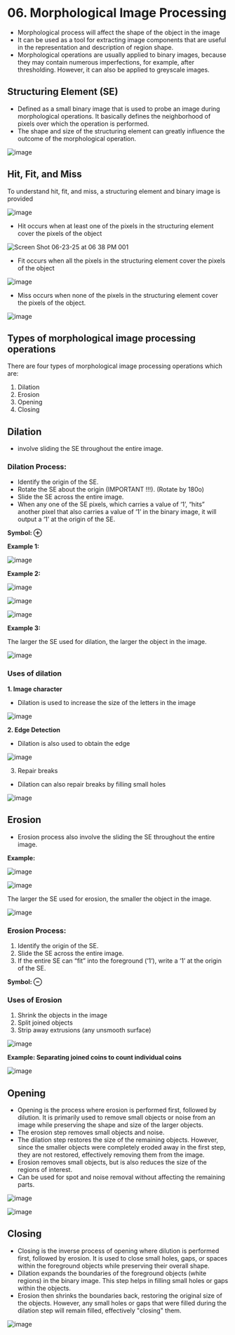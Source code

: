 # 06. Morphological Image Processing
- Morphological process will affect the shape of the object in the image
- It can be used as a tool for extracting image components that are useful in the representation and description of region shape.
- Morphological operations are usually applied to binary images, because they may contain numerous imperfections, for example, after thresholding. However, it can also be applied to greyscale images.

## Structuring Element (SE)
- Defined as a small binary image that is used to probe an image during morphological operations. It basically defines the neighborhood of pixels over which the operation is performed.
- The shape and size of the structuring element can greatly influence the outcome of the morphological operation.

![image](https://github.com/user-attachments/assets/3e783a68-24df-4aeb-abd5-67dd783d7a89)

## Hit, Fit, and Miss
To understand hit, fit, and miss, a structuring element and binary image is provided

![image](https://github.com/user-attachments/assets/5d961924-cf50-4717-ae8c-4c9fd66de739)

- Hit occurs when at least one of the pixels in the structuring element cover the pixels of the object

![Screen Shot 06-23-25 at 06 38 PM 001](https://github.com/user-attachments/assets/fb3e526d-a4ed-43b2-9bac-19992567640b)

- Fit occurs when all the pixels in the structuring element cover the pixels of the object

![image](https://github.com/user-attachments/assets/21fcbd5d-44db-46e6-a4b0-bb408742595c)

- Miss occurs when none of the pixels in the structuring element cover the pixels of the object.

![image](https://github.com/user-attachments/assets/0dbb6dbb-55b8-4322-8e98-83ee6922af50)

## Types of morphological image processing operations
There are four types of morphological image processing operations which are:
1. Dilation
2. Erosion
3. Opening
4. Closing

## Dilation
- involve sliding the SE throughout the entire image.

### Dilation Process: 
- Identify the origin of the SE.
- Rotate the SE about the origin (IMPORTANT !!!). (Rotate by 180o)
- Slide the SE across the entire image.
- When any one of the SE pixels, which carries a value of ‘1’, “hits” another pixel that also carries a value of ‘1’ in the binary image, it will output a ‘1’ at the origin of the SE.

**Symbol: ⊕**

**Example 1:**

![image](https://github.com/user-attachments/assets/b2f15ffb-77dc-4f81-856e-9fa1885346e9)

**Example 2:**

![image](https://github.com/user-attachments/assets/16557df6-6838-408d-a96e-b4cfcddae09b)

![image](https://github.com/user-attachments/assets/95715015-0370-4e72-94ee-481bf015ad70)

![image](https://github.com/user-attachments/assets/4983819c-43bd-466d-9e77-213a227fa536)

**Example 3:**

The larger the SE used for dilation, the larger the object in the image.

![image](https://github.com/user-attachments/assets/6fd10699-7f5d-4ae1-a8e3-2bb5921a45bb)

### Uses of dilation

**1. Image character**
- Dilation is used to increase the size of the letters in the image

![image](https://github.com/user-attachments/assets/88f85b07-d192-4720-b6e6-40c2564d3835)

**2. Edge Detection**
- Dilation is also used to obtain the edge 

![image](https://github.com/user-attachments/assets/8a4e5323-fa6a-406c-b1fc-0374665292c9)

3. Repair breaks
- Dilation can also repair breaks by filling small holes

![image](https://github.com/user-attachments/assets/d0140ab1-3458-4b9a-a42d-d0b152976c9f)

## Erosion
- Erosion process also involve the sliding the SE throughout the entire image.

**Example:**

![image](https://github.com/user-attachments/assets/9aba1caa-2246-4920-a1f8-041c943e8190)

![image](https://github.com/user-attachments/assets/a893acfd-c751-48ad-ae0c-ca6d5e91d271)

The larger the SE used for erosion, the smaller the object in the image.

![image](https://github.com/user-attachments/assets/37c00602-22e2-441e-a007-965b9fe3fdfe)

### Erosion Process: 
1. Identify the origin of the SE.
2. Slide the SE across the entire image.
3. If the entire SE can “fit” into the foreground (‘1’), write a ‘1’ at the origin of the SE.

**Symbol: ⊖**
   
### Uses of Erosion
1. Shrink the objects in the image
2. Split joined objects
3. Strip away extrusions (any unsmooth surface)

![image](https://github.com/user-attachments/assets/57d56426-e001-4abd-9f9a-7b2704c3ff6d)

**Example: Separating joined coins to count individual coins**

![image](https://github.com/user-attachments/assets/6ea794da-538a-4b64-a5f1-48354e92d543)

## Opening
- Opening is the process where erosion is performed first, followed by dilution.  It is primarily used to remove small objects or noise from an image while preserving the shape and size of the larger objects.
- The erosion step removes small objects and noise.
- The dilation step restores the size of the remaining objects. However, since the smaller objects were completely eroded away in the first step, they are not restored, effectively removing them from the image.
- Erosion removes small objects, but is also reduces the size of the regions of interest.
- Can be used for spot and noise removal without affecting the remaining parts.

![image](https://github.com/user-attachments/assets/623e9e62-8e78-49a2-bfb2-d5da96270ddc)

![image](https://github.com/user-attachments/assets/d76cea74-c508-472c-bd99-0750e0c566bc)

## Closing
- Closing is the inverse process of opening where dilution is performed first, followed by erosion. It is used to close small holes, gaps, or spaces within the foreground objects while preserving their overall shape.
- Dilation expands the boundaries of the foreground objects (white regions) in the binary image. This step helps in filling small holes or gaps within the objects.
- Erosion then shrinks the boundaries back, restoring the original size of the objects. However, any small holes or gaps that were filled during the dilation step will remain filled, effectively "closing" them.
  
![image](https://github.com/user-attachments/assets/26796711-a0e9-4c48-960b-7aa2b4dc3f4b)

